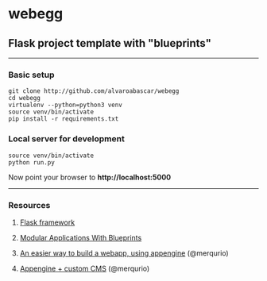 # webegg
## Flask project template with "blueprints"

--------------------

### Basic setup
```{bash}
git clone http://github.com/alvaroabascar/webegg
cd webegg
virtualenv --python=python3 venv
source venv/bin/activate
pip install -r requirements.txt
```

### Local server for development
```{bash}
source venv/bin/activate
python run.py
```
Now point your browser to **http://localhost:5000**


----------------------

### Resources

1. [Flask framework](http://flask.pocoo.org/)

2. [Modular Applications With Blueprints](http://flask.pocoo.org/docs/0.10/blueprints/)

3. [An easier way to build a webapp, using appengine](https://github.com/merqurio/flask-on-appengine) (@merqurio)

4. [Appengine + custom CMS](https://github.com/merqurio/kolore) (@merqurio)
